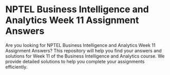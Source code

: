 # NPTEL Business Intelligence and Analytics Week 11 Assignment Answers

Are you looking for NPTEL Business Intelligence and Analytics Week 11 Assignment Answers? This repository will help you find your answers and solutions for Week 11 of the Business Intelligence and Analytics course. We provide detailed solutions to help you complete your assignments efficiently.